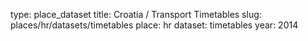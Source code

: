 type: place_dataset
title: Croatia / Transport Timetables
slug: places/hr/datasets/timetables
place: hr
dataset: timetables
year: 2014
